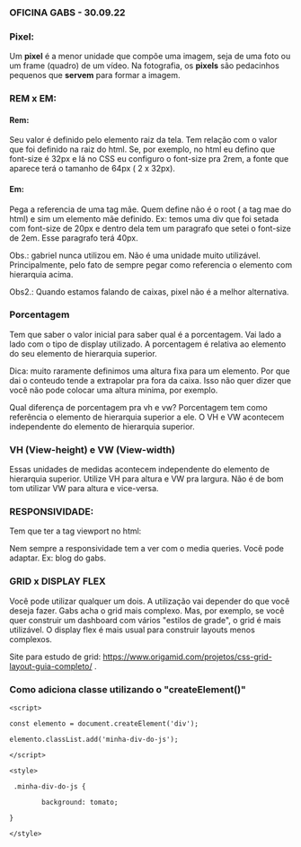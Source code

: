 ### **OFICINA GABS - 30.09.22**

### Pixel:

Um **pixel** é a menor unidade que compõe uma imagem, seja de uma foto ou um frame (quadro) de um vídeo. Na fotografia, os **pixels** são pedacinhos pequenos que **servem** para formar a imagem.

### REM x EM:

#### Rem: 

Seu valor é definido pelo elemento raiz da tela. Tem relação com o valor que foi definido na raiz do html. Se, por exemplo, no html eu defino que font-size é 32px e lá no CSS eu configuro o font-size pra 2rem, a fonte que aparece terá o tamanho de 64px ( 2 x 32px). 

#### Em:

Pega a referencia de uma tag mãe. Quem define não é o root ( a tag mae do html) e sim um elemento mãe definido. Ex: temos uma div que foi setada com font-size de 20px e dentro dela tem um paragrafo que setei o font-size de 2em. Esse paragrafo terá 40px.

Obs.: gabriel nunca utilizou em. Não é uma unidade muito utilizável. Principalmente, pelo fato de sempre pegar como referencia o elemento com hierarquia acima.

Obs2.: Quando estamos falando de caixas, pixel não é a melhor alternativa. 

### Porcentagem

Tem que saber o valor inicial para saber qual é a porcentagem. Vai lado a lado com o tipo de display utilizado. A porcentagem é relativa ao elemento do seu elemento de hierarquia superior.

Dica: muito raramente definimos uma altura fixa para um elemento. Por que dai o conteudo tende a extrapolar pra fora da caixa. Isso não quer dizer que você não pode colocar uma altura minima, por exemplo.

Qual diferença de porcentagem pra vh e vw? Porcentagem tem como referência o elemento de hierarquia superior a ele. O VH e VW acontecem independente do elemento de hierarquia superior.

### VH (View-height) e VW (View-width)

Essas unidades de medidas acontecem independente do elemento de hierarquia superior. Utilize VH para altura e VW pra largura. Não é de bom tom utilizar VW para altura e vice-versa.

### RESPONSIVIDADE:

Tem que ter a tag viewport no html: 

<meta name="viewport" content="width=device-width, initial-scale=1.0">


Nem sempre a responsividade tem a ver com o media queries. Você pode adaptar. Ex: blog do gabs. 

### GRID  x DISPLAY FLEX

Você pode utilizar qualquer um dois. A utilização vai depender do que você deseja fazer. Gabs acha o grid mais complexo. Mas, por exemplo, se você quer construir um dashboard com vários "estilos de grade", o grid é mais utilizável. O display flex é mais usual para construir layouts menos complexos.

Site para estudo de grid: https://www.origamid.com/projetos/css-grid-layout-guia-completo/ .

### Como adiciona classe utilizando o "createElement()"

`<script>`

`const elemento = document.createElement('div');`

`elemento.classList.add('minha-div-do-js');`

`</script>`

`<style>`

` .minha-div-do-js {` 

`        background: tomato;`        

`}`

`</style>`

